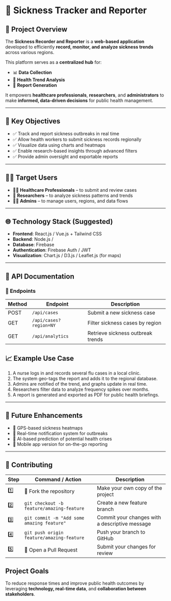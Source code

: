 # 🦠 Sickness Tracker and Reporter

## 📌 Project Overview

The **Sickness Recorder and Reporter** is a **web-based application** developed to efficiently **record, monitor, and analyze sickness trends** across various regions.

This platform serves as a **centralized hub** for:

- 📊 **Data Collection**
- 🧠 **Health Trend Analysis**
- 📢 **Report Generation**
  
It empowers **healthcare professionals**, **researchers**, and **administrators** to make **informed, data-driven decisions** for public health management.

---
## 🎯 Key Objectives

- ✅ Track and report sickness outbreaks in real time  
- ✅ Allow health workers to submit sickness records regionally  
- ✅ Visualize data using charts and heatmaps  
- ✅ Enable research-based insights through advanced filters  
- ✅ Provide admin oversight and exportable reports  

---
## 🧑‍💻 Target Users

- 🧑‍⚕️ **Healthcare Professionals** – to submit and review cases  
- 🔬 **Researchers** – to analyze sickness patterns and trends  
- 🧑‍💼 **Admins** – to manage users, regions, and data flows

---
## 🌐 Technology Stack (Suggested)

- **Frontend**: React.js / Vue.js + Tailwind CSS  
- **Backend**: Node.js /   
- **Database**: Firebase 
- **Authentication**: Firebase Auth / JWT  
- **Visualization**: Chart.js / D3.js / Leaflet.js (for maps)

---
## 📝 API Documentation

### 📍 Endpoints

| Method | Endpoint                  | Description                        |
|--------|---------------------------|------------------------------------|
| POST   | `/api/cases`              | Submit a new sickness case         |
| GET    | `/api/cases?region=NY`    | Filter sickness cases by region    |
| GET    | `/api/analytics`          | Retrieve sickness outbreak trends  |


## 📈 Example Use Case

1. A nurse logs in and records several flu cases in a local clinic.
2. The system geo-tags the report and adds it to the regional database.
3. Admins are notified of the trend, and graphs update in real time.
4. Researchers filter data to analyze frequency spikes over months.
5. A report is generated and exported as PDF for public health briefings.

---
## 🧩 Future Enhancements

- 📍 GPS-based sickness heatmaps  
- 🔔 Real-time notification system for outbreaks  
- 🤖 AI-based prediction of potential health crises  
- 📱 Mobile app version for on-the-go reporting  

---
## 🙌 Contributing

| Step | Command / Action                              | Description                                |
|------|-----------------------------------------------|--------------------------------------------|
| 1️⃣   | 🍴 Fork the repository                        | Make your own copy of the project          |
| 2️⃣   | `git checkout -b feature/amazing-feature`    | Create a new feature branch                |
| 3️⃣   | `git commit -m "Add some amazing feature"`   | Commit your changes with a descriptive message |
| 4️⃣   | `git push origin feature/amazing-feature`    | Push your branch to GitHub                 |
| 5️⃣   | 🔁 Open a Pull Request                       | Submit your changes for review             |



## Project Goals

To reduce response times and improve public health outcomes by leveraging **technology, real-time data**, and **collaboration between stakeholders**.

